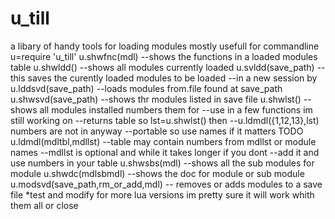 # u_till
a libary of handy tools for loading modules mostly
usefull for commandline 
u=require 'u_till'
u.shwfnc(mdl)
--shows the functions in a loaded modules table 
u.shwldd()
--shows all modules currently loaded
u.svldd(save_path)
--this saves the curently loaded modules to be loaded
--in a new session by
u.lddsvd(save_path)
--loads modules from.file found at save_path
u.shwsvd(save_path)
--shows thr modules listed in save file 
u.shwlst()
--shows all modules installed numbers them for
--use in a few functions im still working on
--returns table so lst=u.shwlst() then 
--u.ldmdl({1,12,13},lst) numbers are not in anyway 
--portable so use names if it matters
TODO
u.ldmdl(mdltbl,mdllst)
--table may contain numbers from mdllst or module names
--mdllst is optional and while it takes longer if you dont
--add it and use numbers in your table 
u.shwsbs(mdl)
--shows all the sub modules for module
u.shwdc(mdlsbmdl)
--shows the doc for module or sub module 
u.modsvd(save_path,rm_or_add,mdl)
-- removes or adds modules to a save file 
*test and modify for more lua versions im pretty 
sure it will work whith them all or close 
